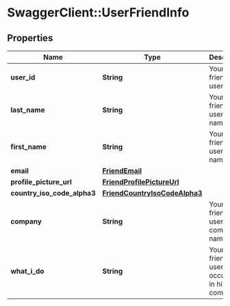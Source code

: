 # SwaggerClient::UserFriendInfo

## Properties
Name | Type | Description | Notes
------------ | ------------- | ------------- | -------------
**user_id** | **String** | Your friend&#39;s user id | 
**last_name** | **String** | Your friend&#39;s user last name | 
**first_name** | **String** | Your friend&#39;s user first name | 
**email** | [**FriendEmail**](FriendEmail.md) |  | 
**profile_picture_url** | [**FriendProfilePictureUrl**](FriendProfilePictureUrl.md) |  | [optional] 
**country_iso_code_alpha3** | [**FriendCountryIsoCodeAlpha3**](FriendCountryIsoCodeAlpha3.md) |  | 
**company** | **String** | Your friend&#39;s user company name | 
**what_i_do** | **String** | Your friend&#39;s user occupation in his company | 


